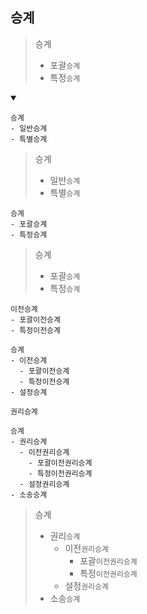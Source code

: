 ## 승계
> 승계
> - 포괄`승계`
> - 특정`승계`
<details open>
    <summary></summary>

```
승계
- 일반승계
- 특별승계
```
> 승계
> - 일반`승계`
> - 특별`승계`
```
승계
- 포괄승계
- 특정승계
```
> 승계
> - 포괄`승계`
> - 특정`승계`
```
이전승계
- 포괄이전승계
- 특정이전승계
```
```
승계
- 이전승계
  - 포괄이전승계
  - 특정이전승계
- 설정승계
```

`권리승계`
```
승계
- 권리승계
  - 이전권리승계
    - 포괄이전권리승계
    - 특정이전권리승계
  - 설정권리승계
- 소송승계
```
> 승계
> - 권리`승계`
>   - 이전`권리승계`
>     - 포괄`이전권리승계`
>     - 특정`이전권리승계`
>   - 설정`권리승계`
> - 소송`승계`
</details>



